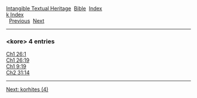 [Intangible Textual Heritage](../../index)  [Bible](../index) 
[Index](index)   
[k Index](_k_)  
  [Previous](c06547)  [Next](c06549) 

------------------------------------------------------------------------

### &lt;kore&gt; 4 entries

[Ch1 26:1](../kjv/ch1026.htm#001)  
[Ch1 26:19](../kjv/ch1026.htm#019)  
[Ch1 9:19](../kjv/ch1009.htm#019)  
[Ch2 31:14](../kjv/ch2031.htm#014)  

------------------------------------------------------------------------

[Next: korhites (4)](c06549)
